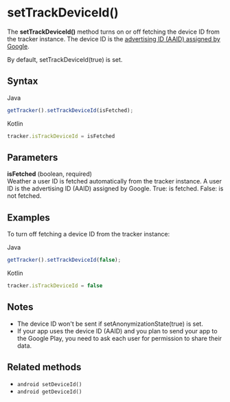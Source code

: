 # setTrackDeviceId()

The **setTrackDeviceId()** method turns on or off fetching the device ID
from the tracker instance. The device ID is the [advertising ID (AAID)
assigned by
Google](https://support.google.com/googleplay/android-developer/answer/6048248?hl=en).

By default, setTrackDeviceId(true) is set.

## Syntax

<div class="tabs">

<div class="group-tab">

Java

``` javascript
getTracker().setTrackDeviceId(isFetched);
```

</div>

<div class="group-tab">

Kotlin

``` javascript
tracker.isTrackDeviceId = isFetched
```

</div>

</div>

## Parameters

**isFetched** (boolean, required)  
Weather a user ID is fetched automatically from the tracker instance. A
user ID is the advertising ID (AAID) assigned by Google. True: is
fetched. False: is not fetched.

## Examples

To turn off fetching a device ID from the tracker instance:

<div class="tabs">

<div class="group-tab">

Java

``` javascript
getTracker().setTrackDeviceId(false);
```

</div>

<div class="group-tab">

Kotlin

``` javascript
tracker.isTrackDeviceId = false
```

</div>

</div>

## Notes

  - The device ID won't be sent if setAnonymizationState(true) is set.
  - If your app uses the device ID (AAID) and you plan to send your app
    to the Google Play, you need to ask each user for permission to
    share their data.

## Related methods

  - `android setDeviceId()`
  - `android getDeviceId()`
